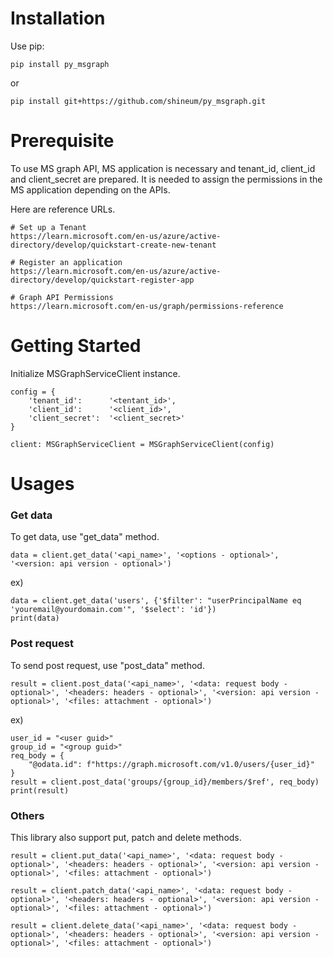 # Installation

Use pip:

```
pip install py_msgraph
```
or

```
pip install git+https://github.com/shineum/py_msgraph.git
```


# Prerequisite
To use MS graph API, MS application is necessary and tenant_id, client_id and client_secret are prepared.
It is needed to assign the permissions in the MS application depending on the APIs.

Here are reference URLs.
```
# Set up a Tenant
https://learn.microsoft.com/en-us/azure/active-directory/develop/quickstart-create-new-tenant

# Register an application
https://learn.microsoft.com/en-us/azure/active-directory/develop/quickstart-register-app

# Graph API Permissions
https://learn.microsoft.com/en-us/graph/permissions-reference
```


# Getting Started
Initialize MSGraphServiceClient instance.

```
config = {
    'tenant_id':      '<tentant_id>',
    'client_id':      '<client_id>',
    'client_secret':  '<client_secret>'
}

client: MSGraphServiceClient = MSGraphServiceClient(config)
```

# Usages

### Get data
To get data, use "get_data" method.

```
data = client.get_data('<api_name>', '<options - optional>', '<version: api version - optional>')
```

ex)
```
data = client.get_data('users', {'$filter': "userPrincipalName eq 'youremail@yourdomain.com'", '$select': 'id'})
print(data)
```

### Post request
To send post request, use "post_data" method.

```
result = client.post_data('<api_name>', '<data: request body - optional>', '<headers: headers - optional>', '<version: api version - optional>', '<files: attachment - optional>')
```

ex)
```
user_id = "<user guid>"
group_id = "<group guid>"
req_body = {
    "@odata.id": f"https://graph.microsoft.com/v1.0/users/{user_id}"
}
result = client.post_data('groups/{group_id}/members/$ref', req_body)
print(result)
```

### Others
This library also support put, patch and delete methods.

```
result = client.put_data('<api_name>', '<data: request body - optional>', '<headers: headers - optional>', '<version: api version - optional>', '<files: attachment - optional>')

result = client.patch_data('<api_name>', '<data: request body - optional>', '<headers: headers - optional>', '<version: api version - optional>', '<files: attachment - optional>')

result = client.delete_data('<api_name>', '<data: request body - optional>', '<headers: headers - optional>', '<version: api version - optional>', '<files: attachment - optional>')
```


